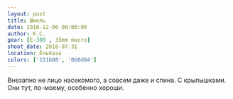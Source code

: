 ```yaml
---
layout: post
title: Шмель
date: 2016-12-06 00:00:00
author: К.С.
gear: [E-300 , 35mm macro]
shoot_date: 2016-07-31
location: Ёльбаза
colors: ['151b08', '0b0d04']
---
```


Внезапно не лицо насекомого, а совсем даже и спина. С крылышками. Они тут, по-моему, особенно хороши.
